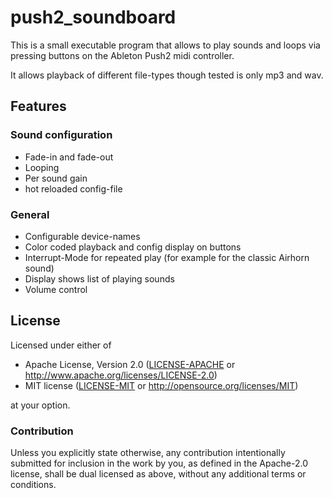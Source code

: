 # push2_soundboard

This is a small executable program that allows to play sounds and loops via pressing buttons on the Ableton Push2 midi controller.

It allows playback of different file-types though tested is only mp3 and wav.

## Features

### Sound configuration
- Fade-in and fade-out
- Looping
- Per sound gain
- hot reloaded config-file

### General
- Configurable device-names
- Color coded playback and config display on buttons
- Interrupt-Mode for repeated play (for example for the classic Airhorn sound)
- Display shows list of playing sounds
- Volume control

## License

Licensed under either of

- Apache License, Version 2.0 ([LICENSE-APACHE](LICENSE-APACHE) or
  http://www.apache.org/licenses/LICENSE-2.0)
- MIT license ([LICENSE-MIT](LICENSE-MIT) or http://opensource.org/licenses/MIT)

at your option.

### Contribution

Unless you explicitly state otherwise, any contribution intentionally submitted for inclusion in the
work by you, as defined in the Apache-2.0 license, shall be dual licensed as above, without any
additional terms or conditions.